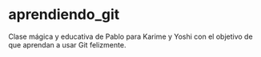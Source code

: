 # aprendiendo_git
Clase mágica y educativa de Pablo para Karime y Yoshi con el objetivo de que aprendan a usar Git felizmente.
